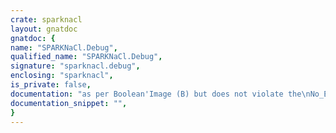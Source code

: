 ```yaml
---
crate: sparknacl
layout: gnatdoc
gnatdoc: {
name: "SPARKNaCl.Debug",
qualified_name: "SPARKNaCl.Debug",
signature: "sparknacl.debug",
enclosing: "sparknacl",
is_private: false,
documentation: "as per Boolean'Image (B) but does not violate the\nNo_Enumeration_Maps restriction",
documentation_snippet: "",
}
---
```

